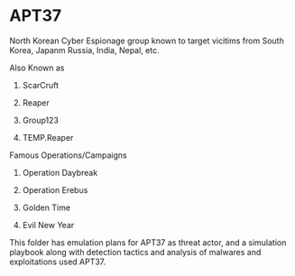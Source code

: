 # APT37

North Korean Cyber Espionage group known to target vicitims from South Korea, Japanm Russia, India, Nepal, etc.

Also Known as

 1. ScarCruft

 2. Reaper

 3. Group123

 4. TEMP.Reaper

Famous Operations/Campaigns

1. Operation Daybreak

2. Operation Erebus

3. Golden Time

4. Evil New Year

This folder has emulation plans for APT37 as threat actor, and a simulation playbook along with detection tactics and analysis of malwares and exploitations used APT37.
